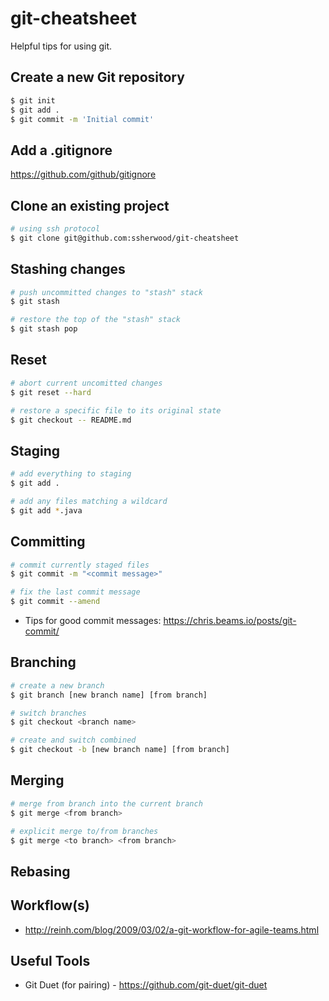 # git-cheatsheet

Helpful tips for using git.

## Create a new Git repository

```bash
$ git init
$ git add .
$ git commit -m 'Initial commit'
```

## Add a .gitignore

https://github.com/github/gitignore


## Clone an existing project

```bash
# using ssh protocol
$ git clone git@github.com:ssherwood/git-cheatsheet
```

## Stashing changes

```bash
# push uncommitted changes to "stash" stack
$ git stash

# restore the top of the "stash" stack 
$ git stash pop
```

## Reset 

```bash
# abort current uncomitted changes
$ git reset --hard

# restore a specific file to its original state
$ git checkout -- README.md
```

## Staging

```bash
# add everything to staging
$ git add .

# add any files matching a wildcard
$ git add *.java
```

## Committing

```bash
# commit currently staged files
$ git commit -m "<commit message>"

# fix the last commit message
$ git commit --amend
```

* Tips for good commit messages: https://chris.beams.io/posts/git-commit/

## Branching

```bash
# create a new branch
$ git branch [new branch name] [from branch]

# switch branches
$ git checkout <branch name>

# create and switch combined
$ git checkout -b [new branch name] [from branch]
```

## Merging

```bash
# merge from branch into the current branch
$ git merge <from branch>

# explicit merge to/from branches
$ git merge <to branch> <from branch>
```

## Rebasing


## Workflow(s)

* http://reinh.com/blog/2009/03/02/a-git-workflow-for-agile-teams.html


## Useful Tools

* Git Duet (for pairing) - https://github.com/git-duet/git-duet
